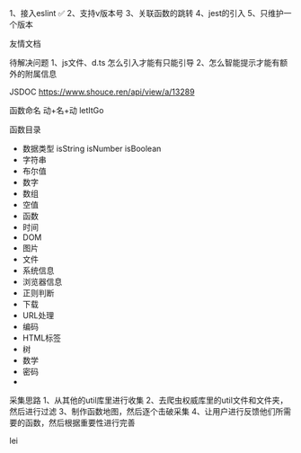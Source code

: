 1、接入eslint ✅
2、支持v版本号
3、关联函数的跳转
4、jest的引入
5、只维护一个版本


友情文档

待解决问题
1、js文件、d.ts 怎么引入才能有只能引导
2、怎么智能提示才能有额外的附属信息

JSDOC https://www.shouce.ren/api/view/a/13289

函数命名
动+名+动
letItGo

函数目录

- 数据类型
  isString
  isNumber
  isBoolean
- 字符串
- 布尔值
- 数字
- 数组
- 空值
- 函数
- 时间
- DOM
- 图片
- 文件
- 系统信息
- 浏览器信息
- 正则判断
- 下载
- URL处理
- 编码
- HTML标签
- 树
- 数学
- 密码
-

采集思路
1、从其他的util库里进行收集
2、去爬虫权威库里的util文件和文件夹，然后进行过滤
3、制作函数地图，然后逐个击破采集
4、让用户进行反馈他们所需要的函数，然后根据重要性进行完善

lei

